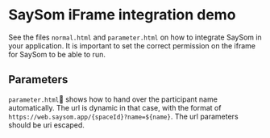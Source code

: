 # SaySom iFrame integration demo

See the files `normal.html` and `parameter.html` on how to integrate SaySom in your application. It is important to set the correct permission on the iframe for SaySom to be able to run.

## Parameters

`parameter.html` shows how to hand over the participant name automatically. The url is dynamic in that case, with the format of `https://web.saysom.app/{spaceId}?name=${name}`. The url parameters should be uri escaped.
